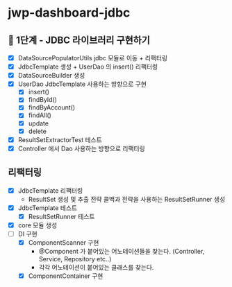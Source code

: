 # jwp-dashboard-jdbc

## 🚀 1단계 - JDBC 라이브러리 구현하기

- [x] DataSourcePopulatorUtils jdbc 모듈로 이동 + 리팩터링
- [x] JdbcTemplate 생성 + UserDao 의 insert() 리팩터링
- [x] DataSourceBuilder 생성
- [x] UserDao JdbcTemplate 사용하는 방향으로 구현
    - [x] insert()
    - [x] findById()
    - [x] findByAccount()
    - [x] findAll()
    - [x] update
    - [x] delete
- [x] ResultSetExtractorTest 테스트
- [x] Controller 에서 Dao 사용하는 방향으로 리팩터링

## 리팩터링 
- [x] JdbcTemplate 리팩터링
  - ResultSet 생성 및 추출 전략 콜백과 전략을 사용하는 ResultSetRunner 생성
-[x] JdbcTemplate 테스트
  - [x] ResultSetRunner 테스트
- [x] core 모듈 생성
- [ ] DI 구현
  - [x] ComponentScanner 구현
    - @Component 가 붙어있는 어노테이션들을 찾는다. (Controller, Service, Repository etc..)
    - 각각 어노테이션이 붙어있는 클래스를 찾는다.
  - [x] ComponentContainer 구현
